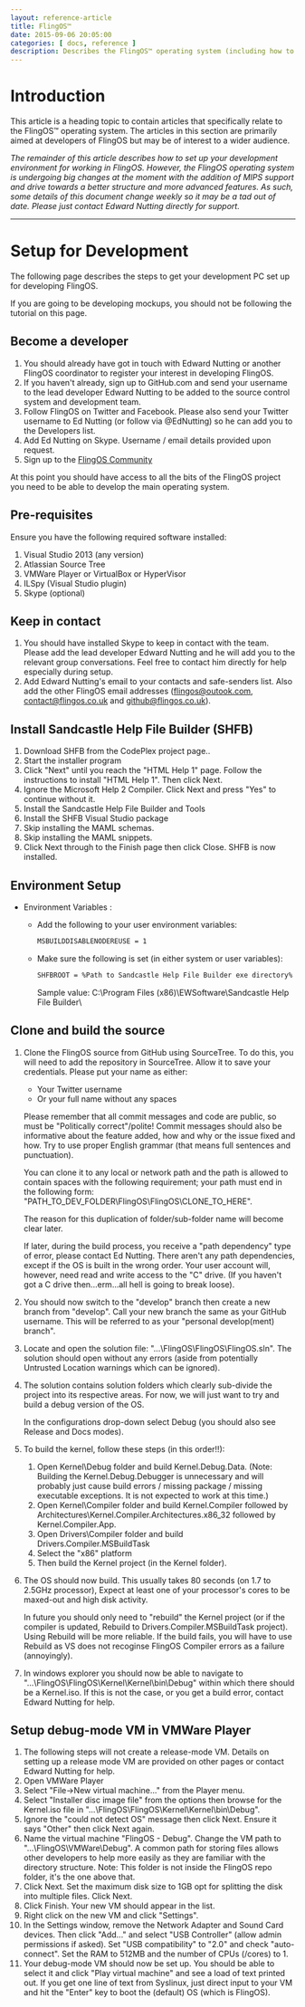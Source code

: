 ```yaml
---
layout: reference-article
title: FlingOS™
date: 2015-09-06 20:05:00
categories: [ docs, reference ]
description: Describes the FlingOS™ operating system (including how to get set up for development of FlingOS).
---
```


# Introduction

This article is a heading topic to contain articles that specifically relate to the FlingOS™ operating system. The articles in this section are primarily aimed at developers of FlingOS but may be of interest to a wider audience.

*The remainder of this article describes how to set up your development environment for working in FlingOS. However, the FlingOS operating system is undergoing big changes at the moment with the addition of MIPS support and drive towards a better structure and more advanced features. As such, some details of this document change weekly so it may be a tad out of date. Please just contact Edward Nutting directly for support.*

---

# Setup for Development

The following page describes the steps to get your development PC set up for developing FlingOS.

If you are going to be developing mockups, you should not be following the tutorial on this page.

## Become a developer

1. You should already have got in touch with Edward Nutting or another FlingOS coordinator to register your interest in developing FlingOS.
2. If you haven't already, sign up to GitHub.com and send your username to the lead developer Edward Nutting to be added to the source control system and development team.
3. Follow FlingOS on Twitter and Facebook. Please also send your Twitter username to Ed Nutting (or follow via @EdNutting) so he can add you to the Developers list.
4. Add Ed Nutting on Skype. Username / email details provided upon request.
5. Sign up to the [FlingOS Community](http://community.flingos.co.uk)

At this point you should have access to all the bits of the FlingOS project you need to be able to develop the main operating system.

## Pre-requisites
Ensure you have the following required software installed:

1. Visual Studio 2013 (any version)
2. Atlassian Source Tree
3. VMWare Player or VirtualBox or HyperVisor
4. ILSpy (Visual Studio plugin)
5. Skype (optional)

## Keep in contact

1. You should have installed Skype to keep in contact with the team. Please add the lead developer Edward Nutting and he will add you to the relevant group conversations. Feel free to contact him directly for help especially during setup.
2. Add Edward Nutting's email to your contacts and safe-senders list. Also add the other FlingOS email addresses (flingos@outook.com, contact@flingos.co.uk and github@flingos.co.uk).

## Install Sandcastle Help File Builder (SHFB)

1. Download SHFB from the CodePlex project page..
2. Start the installer program
3. Click "Next" until you reach the "HTML Help 1" page. Follow the instructions to install "HTML Help 1". Then click Next.
4. Ignore the Microsoft Help 2 Compiler. Click Next and press "Yes" to continue without it.
5. Install the Sandcastle Help File Builder and Tools
6. Install the SHFB Visual Studio package
7. Skip installing the MAML schemas.
8. Skip installing the MAML snippets.
9. Click Next through to the Finish page then click Close. SHFB is now installed.

## Environment Setup

- Environment Variables :
    - Add the following to your user environment variables:
      
      ``` bash
      MSBUILDDISABLENODEREUSE = 1
      ```
      
    - Make sure the following is set (in either system or user variables):
      
      ``` bash
      SHFBROOT = %Path to Sandcastle Help File Builder exe directory%
      ```
      
      Sample value: C:\Program Files (x86)\EWSoftware\Sandcastle Help File Builder\

## Clone and build the source

1. Clone the FlingOS source from GitHub using SourceTree. To do this, you will need to add the repository in SourceTree. Allow it to save your credentials. Please put your name as either:
    
    - Your Twitter username
    - Or your full name without any spaces
    
    Please remember that all commit messages and code are public, so must be "Politically correct"/polite! Commit messages should also be informative about the feature added, how and why or the issue fixed and how. Try to use proper English grammar (that means full sentences and punctuation).
    
    You can clone it to any local or network path and the path is allowed to contain spaces with the following requirement; your path must end in the following form: "PATH_TO_DEV_FOLDER\FlingOS\FlingOS\CLONE_TO_HERE".
    
    The reason for this duplication of folder/sub-folder name will become clear later.
    
    If later, during the build process, you receive a "path dependency" type of error, please contact Ed Nutting. There aren't any path dependencies, except if the OS is built in the wrong order. Your user account will, however, need read and write access to the "C" drive. (If you haven't got a C drive then...erm...all hell is going to break loose).
2. You should now switch to the "develop" branch then create a new branch from "develop". Call your new branch the same as your GitHub username. This will be referred to as your "personal develop(ment) branch".
3. Locate and open the solution file: "...\FlingOS\FlingOS\FlingOS.sln". The solution should open without any errors (aside from potentially Untrusted Location warnings which can be ignored).
4. The solution contains solution folders which clearly sub-divide the project into its respective areas. For now, we will just want to try and build a debug version of the OS.
  
    In the configurations drop-down select Debug (you should also see Release and Docs modes).
5. To build the kernel, follow these steps (in this order!!):

    1. Open Kernel\Debug folder and build Kernel.Debug.Data. (Note: Building the Kernel.Debug.Debugger is unnecessary and will probably just cause build errors / missing package / missing executable exceptions. It is not expected to work at this time.)
    2. Open Kernel\Compiler folder and build Kernel.Compiler followed by Architectures\Kernel.Compiler.Architectures.x86_32 followed by Kernel.Compiler.App.
    3. Open Drivers\Compiler folder and build Drivers.Compiler.MSBuildTask
    4. Select the "x86" platform
    5. Then build the Kernel project (in the Kernel folder).
6. The OS should now build. This usually takes 80 seconds (on 1.7 to 2.5GHz processor), Expect at least one of your processor's cores to be maxed-out and high disk activity.
  
    In future you should only need to "rebuild" the Kernel project (or if the compiler is updated, Rebuild to Drivers.Compiler.MSBuildTask project). Using Rebuild will be more reliable. If the build fails, you will have to use Rebuild as VS does not recoginse FlingOS Compiler errors as a failure (annoyingly).
7. In windows explorer you should now be able to navigate to "...\FlingOS\FlingOS\Kernel\Kernel\bin\Debug" within which there should be a Kernel.iso. If this is not the case, or you get a build error, contact Edward Nutting for help.

## Setup debug-mode VM in VMWare Player

1. The following steps will not create a release-mode VM. Details on setting up a release mode VM are provided on other pages or contact Edward Nutting for help.
2. Open VMWare Player
3. Select "File->New virtual machine..." from the Player menu.
4. Select "Installer disc image file" from the options then browse for the Kernel.iso file in "...\FlingOS\FlingOS\Kernel\Kernel\bin\Debug\".
5. Ignore the "could not detect OS" message then click Next. Ensure it says "Other" then click Next again.
6. Name the virtual machine "FlingOS - Debug". Change the VM path to "...\FlingOS\VMWare\Debug". A common path for storing files allows other developers to help more easily as they are familiar with the directory structure. Note: This folder is not inside the FlingOS repo folder, it's the one above that.
7. Click Next. Set the maximum disk size to 1GB opt for splitting the disk into multiple files. Click Next.
8. Click Finish. Your new VM should appear in the list.
9. Right click on the new VM and click "Settings".
10. In the Settings window, remove the Network Adapter and Sound Card devices. Then click "Add..." and select "USB Controller" (allow admin permissions if asked). Set "USB compatibility" to "2.0" and check "auto-connect". Set the RAM to 512MB and the number of CPUs (/cores) to 1.
11. Your debug-mode VM should now be set up. You should be able to select it and click "Play virtual machine" and see a load of text printed out. If you get one line of text from Syslinux, just direct input to your VM and hit the "Enter" key to boot the (default) OS (which is FlingOS).